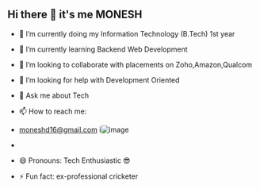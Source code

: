 ## Hi there 👋  it's me MONESH

- 🔭 I’m currently doing my Information Technology (B.Tech) 1st year 

- 🌱 I’m currently learning Backend Web Development
- 👯 I’m looking to collaborate with placements on Zoho,Amazon,Qualcom 
- 🤔 I’m looking for help with Development Oriented
- 💬 Ask me about Tech
- 📫 How to reach me:
-  moneshd16@gmail.com i![image](https://img.shields.io/badge/Gmail-D14836?style=for-the-badge&logo=gmail&logoColor=white)

-  

- 😄 Pronouns: Tech Enthusiastic 😎
- ⚡ Fun fact: ex-professional cricketer 
